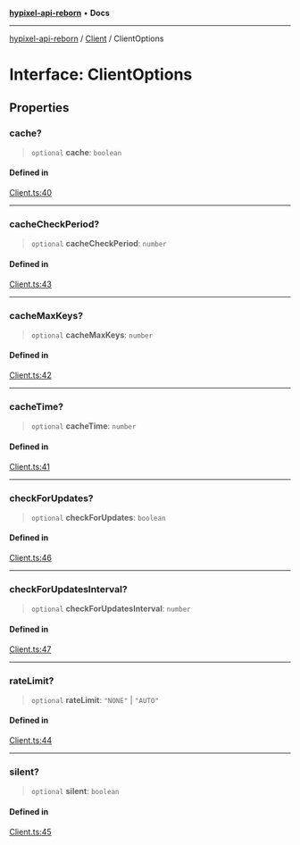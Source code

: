 [**hypixel-api-reborn**](../../README.md) • **Docs**

***

[hypixel-api-reborn](../../modules.md) / [Client](../README.md) / ClientOptions

# Interface: ClientOptions

## Properties

### cache?

> `optional` **cache**: `boolean`

#### Defined in

[Client.ts:40](https://github.com/Kathund/REBORN-docs-TEST/blob/226e7f6a62bb6bca87ef0828ac84e9098d59f860/src/Client.ts#L40)

***

### cacheCheckPeriod?

> `optional` **cacheCheckPeriod**: `number`

#### Defined in

[Client.ts:43](https://github.com/Kathund/REBORN-docs-TEST/blob/226e7f6a62bb6bca87ef0828ac84e9098d59f860/src/Client.ts#L43)

***

### cacheMaxKeys?

> `optional` **cacheMaxKeys**: `number`

#### Defined in

[Client.ts:42](https://github.com/Kathund/REBORN-docs-TEST/blob/226e7f6a62bb6bca87ef0828ac84e9098d59f860/src/Client.ts#L42)

***

### cacheTime?

> `optional` **cacheTime**: `number`

#### Defined in

[Client.ts:41](https://github.com/Kathund/REBORN-docs-TEST/blob/226e7f6a62bb6bca87ef0828ac84e9098d59f860/src/Client.ts#L41)

***

### checkForUpdates?

> `optional` **checkForUpdates**: `boolean`

#### Defined in

[Client.ts:46](https://github.com/Kathund/REBORN-docs-TEST/blob/226e7f6a62bb6bca87ef0828ac84e9098d59f860/src/Client.ts#L46)

***

### checkForUpdatesInterval?

> `optional` **checkForUpdatesInterval**: `number`

#### Defined in

[Client.ts:47](https://github.com/Kathund/REBORN-docs-TEST/blob/226e7f6a62bb6bca87ef0828ac84e9098d59f860/src/Client.ts#L47)

***

### rateLimit?

> `optional` **rateLimit**: `"NONE"` \| `"AUTO"`

#### Defined in

[Client.ts:44](https://github.com/Kathund/REBORN-docs-TEST/blob/226e7f6a62bb6bca87ef0828ac84e9098d59f860/src/Client.ts#L44)

***

### silent?

> `optional` **silent**: `boolean`

#### Defined in

[Client.ts:45](https://github.com/Kathund/REBORN-docs-TEST/blob/226e7f6a62bb6bca87ef0828ac84e9098d59f860/src/Client.ts#L45)
